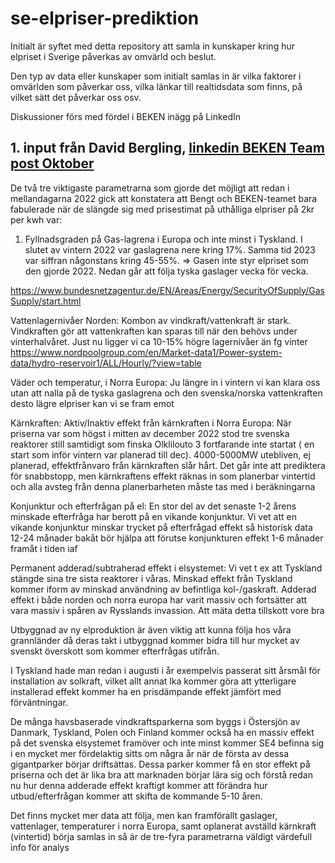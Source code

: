# se-elpriser-prediktion
Initialt är syftet med detta repository att samla in kunskaper kring hur elpriset i Sverige påverkas av omvärld och beslut.

Den typ av data eller kunskaper som initialt samlas in är vilka faktorer i omvärlden som påverkar oss, vilka länkar till realtidsdata som finns, på vilket sätt det påverkar oss osv.

Diskussioner förs med fördel i BEKEN inägg på LinkedIn


## 1. input från David Bergling, [linkedin BEKEN Team post Oktober](https://www.linkedin.com/posts/beken-team_folkbildningsinl%C3%A4gg-120-nordisk-prisj%C3%A4mf%C3%B6relse-activity-7121501632382574592-8A5D)


De två tre viktigaste parametrarna som gjorde det möjligt att redan i mellandagarna 2022 gick att konstatera att Bengt och BEKEN-teamet bara fabulerade när de slängde sig med prisestimat på uthålliga elpriser på 2kr per kwh var:

1. Fyllnadsgraden på Gas-lagrena i Europa och inte minst i Tyskland. I slutet av vintern 2022 var gaslagrena nere kring 17%. Samma tid 2023 var siffran någonstans kring 45-55%. => Gasen inte styr elpriset som den gjorde 2022. Nedan går att följa tyska gaslager vecka för vecka.

https://www.bundesnetzagentur.de/EN/Areas/Energy/SecurityOfSupply/GasSupply/start.html

Vattenlagernivåer Norden:
Kombon av vindkraft/vattenkraft är stark. Vindkraften gör att vattenkraften kan sparas till när den behövs under vinterhalvåret.
Just nu ligger vi ca 10-15% högre lagernivåer än fg vinter
https://www.nordpoolgroup.com/en/Market-data1/Power-system-data/hydro-reservoir1/ALL/Hourly/?view=table

Väder och temperatur, i Norra Europa:
Ju längre in i vintern vi kan klara oss utan att nalla på de tyska gaslagrena och den svenska/norska vattenkraften desto lägre elpriser kan vi se fram emot

Kärnkraften: Aktiv/Inaktiv effekt från kärnkraften i Norra Europa:
När priserna var som högst i mitten av december 2022 stod tre svenska reaktorer still samtidigt som finska Olklilouto 3 fortfarande inte startat ( en start som inför vintern var planerad till dec). 4000-5000MW utebliven, ej planerad, effektfrånvaro från kärnkraften slår hårt. Det går inte att prediktera för snabbstopp, men kärnkraftens effekt räknas in som planerbar vintertid och alla avsteg från denna planerbarheten måste tas med i beräkningarna

Konjunktur och efterfrågan på el:
En stor del av det senaste 1-2 årens minskade efterfråga har berott på en vikande konjunktur. Vi vet att en vikande konjunktur minskar trycket på efterfrågad effekt så historisk data 12-24 månader bakåt bör hjälpa att förutse konjunkturen effekt 1-6 månader framåt i tiden iaf

Permanent adderad/subtraherad effekt i elsystemet:
Vi vet t ex att Tyskland stängde sina tre sista reaktorer i våras. Minskad effekt från Tyskland kommer iform av minskad användning av befintliga kol-/gaskraft. Adderad effekt i både norden och norra europa har varit massiv och fortsätter att vara massiv i spåren av Rysslands invassion. Att mäta detta tillskott vore bra

Utbyggnad av ny elproduktion är även viktig att kunna följa hos våra grannländer då deras takt i utbyggnad kommer bidra till hur mycket av svenskt överskott som kommer efterfrågas utifrån.

I Tyskland hade man redan i augusti i år exempelvis passerat sitt årsmål för installation av solkraft, vilket allt annat lka kommer göra att ytterligare installerad effekt kommer ha en prisdämpande effekt jämfört med förväntningar. 

De många havsbaserade vindkraftsparkerna som byggs i Östersjön av Danmark, Tyskland, Polen och Finland kommer också ha en massiv effekt på det svenska elsystemet framöver och inte minst kommer SE4 befinna sig i en mycket mer fördelaktig sitts om några år när de första av dessa gigantparker börjar driftsättas. Dessa parker kommer få en stor effekt på priserna och det är lika bra att marknaden börjar lära sig och förstå redan nu hur denna adderade effekt kraftigt kommer att förändra hur utbud/efterfrågan kommer att skifta de kommande 5-10 åren.

Det finns mycket mer data att följa, men kan framförallt gaslager, vattenlager, temperaturer i norra Europa, samt oplanerat avställd kärnkraft (vintertid) börja samlas in så är de tre-fyra parametrarna väldigt värdefull info för analys 
